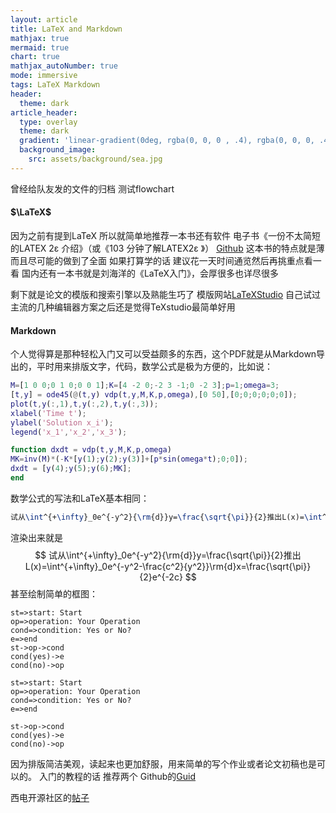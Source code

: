 ```yaml
---
layout: article
title: LaTeX and Markdown
mathjax: true
mermaid: true
chart: true
mathjax_autoNumber: true
mode: immersive
tags: LaTeX Markdown
header:
  theme: dark
article_header:
  type: overlay
  theme: dark
  gradient: 'linear-gradient(0deg, rgba(0, 0, 0 , .4), rgba(0, 0, 0, .4))'
  background_image:
    src: assets/background/sea.jpg
---
```

曾经给队友发的文件的归档 测试flowchart
<!--more-->
#### $\LaTeX$

因为之前有提到LaTeX 所以就简单地推荐一本书还有软件
电子书《一份不太简短的LATEX 2ε 介绍》（或《103 分钟了解LATEX2ε 》）
[Github](https://github.com/louisstuart96/lshort-new-zh-cn)
这本书的特点就是薄 而且尽可能的做到了全面 如果打算学的话 建议花一天时间通览然后再挑重点看一看
国内还有一本书就是刘海洋的《LaTeX入门》，会厚很多也详尽很多

剩下就是论文的模版和搜索引擎以及熟能生巧了
模版网站[LaTeXStudio]( http://www.latexstudio.net/)
自己试过主流的几种编辑器方案之后还是觉得TeXstudio最简单好用

#### Markdown

个人觉得算是那种轻松入门又可以受益颇多的东西，这个PDF就是从Markdown导出的，平时用来排版文字，代码，数学公式是极为方便的，比如说：

```matlab
M=[1 0 0;0 1 0;0 0 1];K=[4 -2 0;-2 3 -1;0 -2 3];p=1;omega=3;
[t,y] = ode45(@(t,y) vdp(t,y,M,K,p,omega),[0 50],[0;0;0;0;0;0]);
plot(t,y(:,1),t,y(:,2),t,y(:,3));
xlabel('Time t');
ylabel('Solution x_i');
legend('x_1','x_2','x_3');

function dxdt = vdp(t,y,M,K,p,omega)
MK=inv(M)*(-K*[y(1);y(2);y(3)]+[p*sin(omega*t);0;0]);
dxdt = [y(4);y(5);y(6);MK];
end
```

数学公式的写法和LaTeX基本相同：

```latex
试从\int^{+\infty}_0e^{-y^2}{\rm{d}}y=\frac{\sqrt{\pi}}{2}推出L(x)=\int^{+\infty}_0e^{-y^2-\frac{c^2}{y^2}}\rm{d}x=\frac{\sqrt{\pi}}{2}e^{-2c}
```

渲染出来就是
$$
试从\int^{+\infty}_0e^{-y^2}{\rm{d}}y=\frac{\sqrt{\pi}}{2}推出L(x)=\int^{+\infty}_0e^{-y^2-\frac{c^2}{y^2}}\rm{d}x=\frac{\sqrt{\pi}}{2}e^{-2c}
$$
甚至绘制简单的框图：

```
st=>start: Start
op=>operation: Your Operation
cond=>condition: Yes or No?
e=>end
st->op->cond
cond(yes)->e
cond(no)->op
```

```mermaid
st=>start: Start
op=>operation: Your Operation
cond=>condition: Yes or No?
e=>end

st->op->cond
cond(yes)->e
cond(no)->op
```

因为排版简洁美观，读起来也更加舒服，用来简单的写个作业或者论文初稿也是可以的。
入门的教程的话 推荐两个
Github的[Guid](https://guides.github.com/features/mastering-markdown/)

西电开源社区的[帖子](https://linux.xidian.edu.cn/forum/d/27-markdown)
